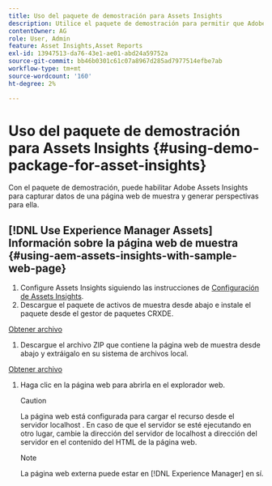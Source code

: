 ```yaml
---
title: Uso del paquete de demostración para Assets Insights
description: Utilice el paquete de demostración para permitir que Adobe Assets Insights capture datos de una página web y genere perspectivas para ella.
contentOwner: AG
role: User, Admin
feature: Asset Insights,Asset Reports
exl-id: 13947513-da76-43e1-ae01-abd24a59752a
source-git-commit: bb46b0301c61c07a8967d285ad7977514efbe7ab
workflow-type: tm+mt
source-wordcount: '160'
ht-degree: 2%

---
```


# Uso del paquete de demostración para Assets Insights {#using-demo-package-for-asset-insights}

Con el paquete de demostración, puede habilitar Adobe Assets Insights para capturar datos de una página web de muestra y generar perspectivas para ella.

## [!DNL Use Experience Manager Assets] Información sobre la página web de muestra  {#using-aem-assets-insights-with-sample-web-page}

1. Configure Assets Insights siguiendo las instrucciones de [Configuración de Assets Insights](configure-asset-insights.md).
1. Descargue el paquete de activos de muestra desde abajo e instale el paquete desde el gestor de paquetes CRXDE.

[Obtener archivo](assets/insightsdemo.zip)

1. Descargue el archivo ZIP que contiene la página web de muestra desde abajo y extráigalo en su sistema de archivos local.

[Obtener archivo](assets/demosite.zip)

1. Haga clic en la página web para abrirla en el explorador web.

   >[!CAUTION]
   >
   >La página web está configurada para cargar el recurso desde el servidor localhost . En caso de que el servidor se esté ejecutando en otro lugar, cambie la dirección del servidor de localhost a dirección del servidor en el contenido del HTML de la página web.

   >[!NOTE]
   >
   >La página web externa puede estar en [!DNL Experience Manager] en sí.
